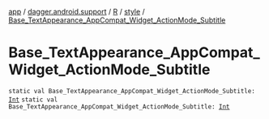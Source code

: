 [app](../../../index.md) / [dagger.android.support](../../index.md) / [R](../index.md) / [style](index.md) / [Base_TextAppearance_AppCompat_Widget_ActionMode_Subtitle](./-base_-text-appearance_-app-compat_-widget_-action-mode_-subtitle.md)

# Base_TextAppearance_AppCompat_Widget_ActionMode_Subtitle

`static val Base_TextAppearance_AppCompat_Widget_ActionMode_Subtitle: `[`Int`](https://kotlinlang.org/api/latest/jvm/stdlib/kotlin/-int/index.html)
`static val Base_TextAppearance_AppCompat_Widget_ActionMode_Subtitle: `[`Int`](https://kotlinlang.org/api/latest/jvm/stdlib/kotlin/-int/index.html)